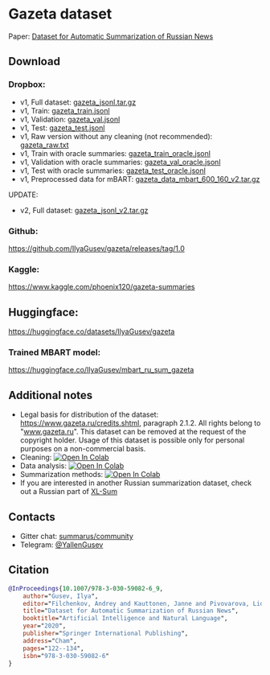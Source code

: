 # Gazeta dataset
Paper: [Dataset for Automatic Summarization of Russian News](https://arxiv.org/abs/2006.11063)

## Download
### Dropbox:
* v1, Full dataset: [gazeta_jsonl.tar.gz](https://www.dropbox.com/s/cmpfvzxdknkeal4/gazeta_jsonl.tar.gz)
* v1, Train: [gazeta_train.jsonl](https://www.dropbox.com/s/43l702z5a5i2w8j/gazeta_train.jsonl)
* v1, Validation: [gazeta_val.jsonl](https://www.dropbox.com/s/k2egt3sug0hb185/gazeta_val.jsonl)
* v1, Test: [gazeta_test.jsonl](https://www.dropbox.com/s/3gki5n5djs9w0v6/gazeta_test.jsonl)
* v1, Raw version without any cleaning (not recommended): [gazeta_raw.txt](https://www.dropbox.com/s/4fxj5wmt7tjr5f2/gazeta_raw.txt)
* v1, Train with oracle summaries: [gazeta_train_oracle.jsonl](https://www.dropbox.com/s/5dva37fm1v4zp3j/gazeta_train_oracle.jsonl)
* v1, Validation with oracle summaries: [gazeta_val_oracle.jsonl](https://www.dropbox.com/s/hc9tab4ewe352jt/gazeta_val_oracle.jsonl)
* v1, Test with oracle summaries: [gazeta_test_oracle.jsonl](https://www.dropbox.com/s/cjbciavdxg54mlq/gazeta_test_oracle.jsonl)
* v1, Preprocessed data for mBART: [gazeta_data_mbart_600_160_v2.tar.gz](https://www.dropbox.com/s/70d75da8h8f16ox/gazeta_data_mbart_600_160_v2.tar.gz)

UPDATE:
* v2, Full dataset: [gazeta_jsonl_v2.tar.gz](https://www.dropbox.com/s/lb50mk5jujjjqbi/gazeta_jsonl_v2.tar.gz)

### Github:
https://github.com/IlyaGusev/gazeta/releases/tag/1.0

### Kaggle:
https://www.kaggle.com/phoenix120/gazeta-summaries

## Huggingface:
https://huggingface.co/datasets/IlyaGusev/gazeta

### Trained MBART model:
https://huggingface.co/IlyaGusev/mbart_ru_sum_gazeta

## Additional notes
* Legal basis for distribution of the dataset: https://www.gazeta.ru/credits.shtml, paragraph 2.1.2. All rights belong to "www.gazeta.ru". This dataset can be removed at the request of the copyright holder. Usage of this dataset is possible only for personal purposes on a non-commercial basis. 
* Cleaning: [![Open In Colab](https://colab.research.google.com/assets/colab-badge.svg)](https://colab.research.google.com/drive/1Ed_chVrslp_7vJNS3PmRC0_ZJrRQYv0C)
* Data analysis: [![Open In Colab](https://colab.research.google.com/assets/colab-badge.svg)](https://colab.research.google.com/drive/1Rp4-COj8RNbvH4jvRQkc5fik5XuhGU5y)
* Summarization methods: [![Open In Colab](https://colab.research.google.com/assets/colab-badge.svg)](https://colab.research.google.com/drive/1B26oDFEKSNCcI0BPkGXgxi13pbadriyN)
* If you are interested in another Russian summarization dataset, check out a Russian part of [XL-Sum](https://github.com/csebuetnlp/xl-sum)

## Contacts
* Gitter chat: [summarus/community](https://gitter.im/summarus/community)
* Telegram: [@YallenGusev](https://t.me/YallenGusev)

## Citation

```bibtex
@InProceedings{10.1007/978-3-030-59082-6_9,
    author="Gusev, Ilya",
    editor="Filchenkov, Andrey and Kauttonen, Janne and Pivovarova, Lidia",
    title="Dataset for Automatic Summarization of Russian News",
    booktitle="Artificial Intelligence and Natural Language",
    year="2020",
    publisher="Springer International Publishing",
    address="Cham",
    pages="122--134",
    isbn="978-3-030-59082-6"
}
```

